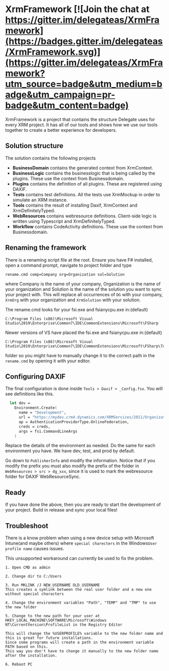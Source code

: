 # XrmFramework [![Join the chat at https://gitter.im/delegateas/XrmFramework](https://badges.gitter.im/delegateas/XrmFramework.svg)](https://gitter.im/delegateas/XrmFramework?utm_source=badge&utm_medium=badge&utm_campaign=pr-badge&utm_content=badge)
XrmFramework is a project that contains the structure Delegate uses for every XRM project. It has all of our tools and shows how we use our tools together to create a better experience for developers.

## Solution structure
The solution contains the following projects

* **BusinessDomain** contains the generated context from XrmContext.
* **BusinessLogic** contains the businesslogic that is being called by the plugins. These use the context from Businessdomain.
* **Plugins** contains the definition of all plugins. These are registered using DAXIF.
* **Tests** contains test definitions. All the tests use XrmMockup in order to simulate an XRM instance.
* **Tools** contains the result of installing Daxif, XrmContext and XrmDefinitelyTyped.
* **WebResources** contains webresource definitions. Client-side logic is written using Typescript and XrmDefinitelyTyped.
* **Workflow** contains CodeActivity definitions. These use the context from Businessdomain.

## Renaming the framework
There is a renaming script file at the root. Ensure you have F# installed, open a command prompt, navigate to project folder and type 
```
rename.cmd comp=Company org=Organization sol=Solution
``` 
where Company is the name of your company, Organization is the name of your organization and Solution is the name of the solution you want to sync your project with. This will replace all occurrences of `DG` with your company, `XrmOrg` with your organization and `XrmSolution` with your solution.

The rename.cmd looks for your fsi.exe and fsianycpu.exe in:(default) 
```
C:\Program Files (x86)\Microsoft Visual Studio\2019\Enterprise\Common7\IDE\CommonExtensions\Microsoft\FSharp
```

Newer versions of VS have placed the fsi.exe and fsianycpu.exe in:(default) 
```
C:\Program Files (x86)\Microsoft Visual Studio\2019\Enterprise\Common7\IDE\CommonExtensions\Microsoft\FSharp\Tools
```
folder so you might have to manually change it to the correct path in the `rename.cmd` by opening it with your editor.

## Configuring DAXIF
The final configuration is done inside `Tools > Daxif > _Config.fsx`. You will see definitions like this.

```fsharp
  let dev = 
    Environment.Create(
      name = "Development",
      url = "https://mydev.crm4.dynamics.com/XRMServices/2011/Organization.svc",
      ap = AuthenticationProviderType.OnlineFederation,
      creds = creds,
      args = fsi.CommandLineArgs
    )
```

Replace the details of the environment as needed. Do the same for each environment you have. We have dev, test, and prod by default. 

Go down to `PublisherInfo` and modify the information. Notice that if you modify the prefix you must also modify the prefix of the folder in `WebResources > src > dg_xxx`, since it is used to mark the webresource folder for DAXIF WebResourceSync.

## Ready
If you have done the above, then you are ready to start the development of your project. Build in release and sync your local files!

## Troubleshoot
There is a know problem when using a new device setup with Microsoft Intune(and maybe others) where `special charecters` in the Windows`User profile name` causes issues.

This unsupported workaround can currently be used to fix the problem.

```
1. Open CMD as admin

2. Change dir to C:/Users

3. Run MKLINK /J NEW_USERNAME OLD_USERNAME
This creates a symlink between the real user folder and a new one without special characters

4. Change the environment variables "Path", "TEMP" and "TMP" to use the new folder

5. Change to the new path for your user at HKEY_LOCAL_MACHINE\SOFTWARE\Microsoft\Windows NT\CurrentVersion\ProfileList in the Registry Editor

This will change the %USERPROFILE% variable to the new folder name and this is great for future installations. 
Since some programs will create a path in the environment variable PATH based on this. 
This way you don't have to change it manually to the new folder name after the installation.

6. Reboot PC
```
